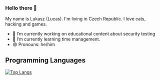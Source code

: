 ### Hello there 👋

My name is Lukasz (Lucas). I'm living in Czech Republic. I love cats, hacking and games. 

- 🔭 I’m currently working on educational content about security testing
- 🌱 I’m currently learning time management.
- 😄 Pronouns: he/him


## Programming Languages

[![Top Langs](https://github-readme-stats.vercel.app/api/top-langs/?username=lwierzbicki&langs_count=5)](https://github.com/lwierzbicki/github-readme-stats)


<!--
**lwierzbicki/lwierzbicki** is a ✨ _special_ ✨ repository because its `README.md` (this file) appears on your GitHub profile.

Here are some ideas to get you started:

- 🔭 I’m currently working on ...
- 🌱 I’m currently learning ...
- 👯 I’m looking to collaborate on ...
- 🤔 I’m looking for help with ...
- 💬 Ask me about ...
- 📫 How to reach me: ...
- 😄 Pronouns: ...
- ⚡ Fun fact: ...
-->
